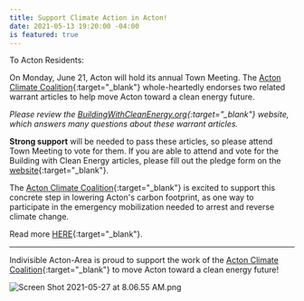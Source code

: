 ```yaml
---
title: Support Climate Action in Acton!
date: 2021-05-13 19:20:00 -04:00
is featured: true
---
```


To Acton Residents:

On Monday, June 21, Acton will hold its annual Town Meeting. The [Acton Climate Coalition](https://ActonClimateCoalition.org){:target="_blank"} whole-heartedly endorses two related warrant articles to help move Acton toward a clean energy future. 

*Please review the [BuildingWithCleanEnergy.org](http://buildingwithcleanenergy.org/){:target="_blank"} website, which answers many questions about these warrant articles.*   

**Strong support** will be needed to pass these articles, so please attend Town Meeting to vote for them. If you are able to attend and vote for the Building with Clean Energy articles, please fill out the pledge form on the [website](https://buildingwithcleanenergy.org/){:target="_blank"}.

The [Acton Climate Coalition](https://ActonClimateCoalition.org){:target="_blank"} is excited to support this concrete step in lowering Acton's carbon footprint, as one way to participate in the emergency mobilization needed to arrest and reverse climate change.

Read more [HERE](https://drive.google.com/file/d/1xPb-ylXZWNspk5yO7k9JLMOzf-YnkSAh/view?usp=sharing){:target="_blank"}. 

---

Indivisible Acton-Area is proud to support the work of the [Acton Climate Coalition](https://ActonClimateCoalition.org){:target="_blank"} to move Acton toward a clean energy future!

![Screen Shot 2021-05-27 at 8.06.55 AM.png](/uploads/Screen%20Shot%202021-05-27%20at%208.06.55%20AM.png)